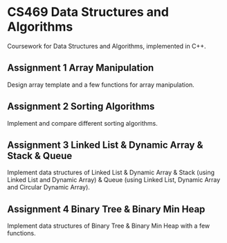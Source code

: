 # CS469 Data Structures and Algorithms
Coursework for Data Structures and Algorithms, implemented in C++.

## Assignment 1 Array Manipulation
Design array template and a few functions for array manipulation.

## Assignment 2 Sorting Algorithms
Implement and compare different sorting algorithms.

## Assignment 3 Linked List & Dynamic Array & Stack & Queue
Implement data structures of Linked List & Dynamic Array & Stack (using Linked List and Dynamic Array) & Queue (using Linked List, Dynamic Array and Circular Dynamic Array).

## Assignment 4 Binary Tree & Binary Min Heap
Implement data structures of Binary Tree & Binary Min Heap with a few functions.
